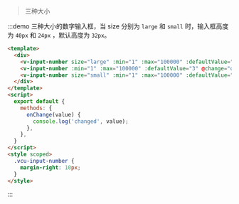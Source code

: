 > 三种大小

:::demo 三种大小的数字输入框，当 size 分别为 `large` 和 `small` 时，输入框高度为 `40px` 和 `24px` ，默认高度为 `32px`。

```html
<template>
  <div>
    <v-input-number size="large" :min="1" :max="100000" :defaultValue="3" @change="onChange"></v-input-number>
    <v-input-number :min="1" :max="100000" :defaultValue="3" @change="onChange"></v-input-number>
    <v-input-number size="small" :min="1" :max="100000" :defaultValue="3" @change="onChange"></v-input-number>
  </div>
</template>
<script>
  export default {
    methods: {
      onChange(value) {
        console.log('changed', value);
      },
    },
  }
</script>
<style scoped>
  .vcu-input-number {
    margin-right: 10px;
  }
</style>
```
:::